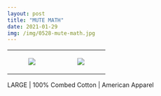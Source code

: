 ```yaml
---
layout: post
title: "MUTE MATH"
date: 2021-01-29
img: /img/0528-mute-math.jpg
---
```




<table style="width:100%;"><tr><td style="vertical-align:top;">
      <figure class="tmblr-full" data-orig-height="2048" data-orig-width="1365" data-orig-src="https://concertshirts.netlify.app/shirts/0528/0528-01.jpg"><img src="https://64.media.tumblr.com/5d4d5ca92135327a2a6b0e20884c330c/f5f76cdec352bddd-fc/s540x810/7e45504bc0c85f84329dbb796935173e1ce88c2c.jpg" data-orig-height="2048" data-orig-width="1365" data-orig-src="https://concertshirts.netlify.app/shirts/0528/0528-01.jpg"/></figure></td>
    <td style="vertical-align:top;">
      <figure class="tmblr-full" data-orig-height="2048" data-orig-width="1365" data-orig-src="https://concertshirts.netlify.app/shirts/0528/0528-02.jpg"><img src="https://64.media.tumblr.com/3275404099e34d78ab1c7911cd5ffbc9/f5f76cdec352bddd-f2/s540x810/390e35eb5ca0fec81a1bfe8296fc0e16a7774b46.jpg" data-orig-height="2048" data-orig-width="1365" data-orig-src="https://concertshirts.netlify.app/shirts/0528/0528-02.jpg"/></figure></td>
  </tr></table><p>
  LARGE | 100% Combed Cotton | American Apparel
</p>
